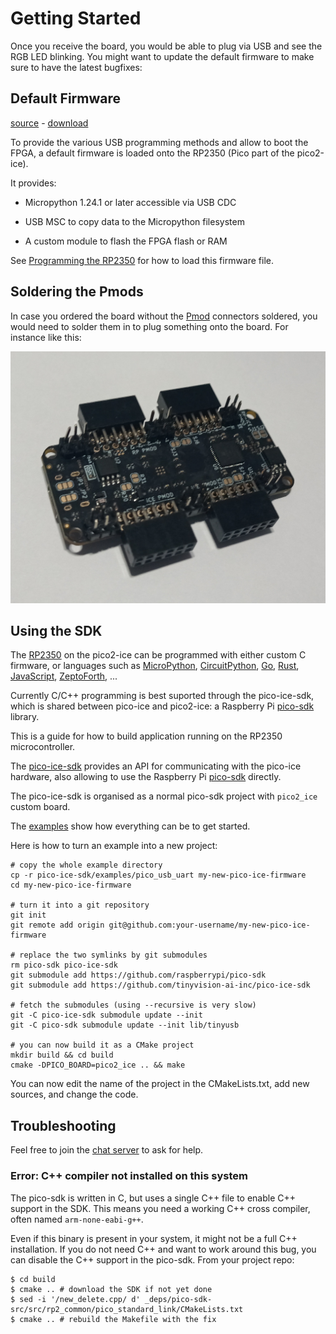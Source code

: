 # Getting Started

Once you receive the board, you would be able to plug via USB and see the RGB LED blinking.
You might want to update the default firmware to make sure to have the latest bugfixes:


## Default Firmware

[source](https://github.com/tinyvision-ai-inc/pico-ice-micropython) -
[download](https://github.com/tinyvision-ai-inc/pico-ice-micropython/releases)

To provide the various USB programming methods and allow to boot the FPGA, a
default firmware is loaded onto the RP2350 (Pico part of the pico2-ice).

It provides:

- Micropython 1.24.1 or later accessible via USB CDC

- USB MSC to copy data to the Micropython filesystem

- A custom module to flash the FPGA flash or RAM

See [Programming the RP2350](md_programming__the__mcu.html) for how to load this firmware file.


## Soldering the Pmods

In case you ordered the board without the [Pmod](md_pmods.html) connectors soldered,
you would need to solder them in to plug something onto the board.
For instance like this:

![pmod install after soldering](images/pico_ice_pmod_install.jpg)


## Using the SDK

The [RP2350](https://www.raspberrypi.com/products/rp2350/) on the
pico2-ice can be programmed with either custom C firmware, or languages such as
[MicroPython](https://micropython.org/download/RPI_PICO2/),
[CircuitPython](https://circuitpython.org/board/raspberry_pi_pico2/),
[Go](https://tinygo.org/docs/reference/microcontrollers/pico2/),
[Rust](https://docs.rs/rp2-hal/latest/rp2_hal/),
[JavaScript](https://kalumajs.org/),
[ZeptoForth](https://github.com/tabemann/zeptoforth),
...

Currently C/C++ programming is best suported through the pico-ice-sdk, which is shared between pico-ice and pico2-ice:
a Raspberry Pi [pico-sdk](https://github.com/raspberrypi/pico-sdk/) library.

This is a guide for how to build application running on the RP2350 microcontroller.

The [pico-ice-sdk](https://github.com/tinyvision-ai-inc/pico-ice-sdk/tree/pico2-ice_develop) provides an API for communicating with the pico-ice hardware, also allowing to use the Raspberry Pi [pico-sdk](https://github.com/raspberrypi/pico-sdk/) directly.

The pico-ice-sdk is organised as a normal pico-sdk project with `pico2_ice` custom board.

The [examples](https://github.com/tinyvision-ai-inc/pico-ice-sdk/tree/pico2-ice_develop/examples) show how everything can be to get started.

Here is how to turn an example into a new project:

    # copy the whole example directory
    cp -r pico-ice-sdk/examples/pico_usb_uart my-new-pico-ice-firmware
    cd my-new-pico-ice-firmware

    # turn it into a git repository
    git init
    git remote add origin git@github.com:your-username/my-new-pico-ice-firmware

    # replace the two symlinks by git submodules
    rm pico-sdk pico-ice-sdk
    git submodule add https://github.com/raspberrypi/pico-sdk
    git submodule add https://github.com/tinyvision-ai-inc/pico-ice-sdk

    # fetch the submodules (using --recursive is very slow)
    git -C pico-ice-sdk submodule update --init
    git -C pico-sdk submodule update --init lib/tinyusb

    # you can now build it as a CMake project
    mkdir build && cd build
    cmake -DPICO_BOARD=pico2_ice .. && make

You can now edit the name of the project in the CMakeLists.txt, add new sources, and change the code.


## Troubleshooting

Feel free to join the [chat server](https://discord.gg/sb2kwc66) to ask for help.


### Error: C++ compiler not installed on this system

The pico-sdk is written in C, but uses a single C++ file to enable C++ support in the SDK.
This means you need a working C++ cross compiler, often named `arm-none-eabi-g++`.

Even if this binary is present in your system, it might not be a full C++ installation.
If you do not need C++ and want to work around this bug, you can disable the C++ support
in the pico-sdk. From your project repo:

    $ cd build
    $ cmake .. # download the SDK if not yet done
    $ sed -i '/new_delete.cpp/ d' _deps/pico-sdk-src/src/rp2_common/pico_standard_link/CMakeLists.txt
    $ cmake .. # rebuild the Makefile with the fix
